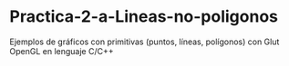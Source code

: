 # Practica-2-a-Lineas-no-poligonos

Ejemplos de gráficos con primitivas (puntos, líneas, polígonos) con Glut OpenGL en lenguaje C/C++
